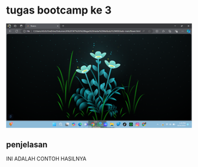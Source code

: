 # tugas bootcamp ke 3

![Alt text](ss.png?raw=true "gambar")

## penjelasan
INI ADALAH CONTOH HASILNYA
